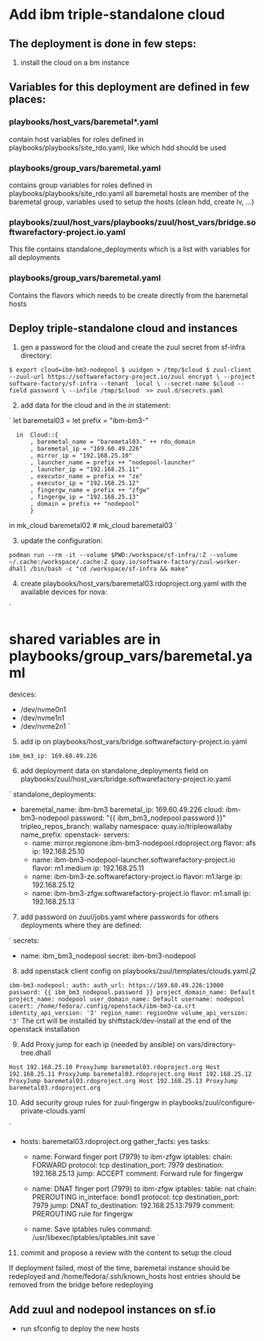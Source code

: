 # Add ibm triple-standalone cloud

## The deployment is done in few steps:

1. install the cloud on a bm instance

## Variables for this deployment are defined in few places:

### playbooks/host_vars/baremetal*.yaml
contain host variables for roles defined in playbooks/playbooks/site_rdo.yaml, like which hdd should be used

### playbooks/group_vars/baremetal.yaml
contains group variables for roles defined in playbooks/playbooks/site_rdo.yaml
all baremetal hosts are member of the baremetal group, variables used to setup the hosts (clean hdd, create lv, ...)

### playbooks/zuul/host_vars/playbooks/zuul/host_vars/bridge.softwarefactory-project.io.yaml
This file contains standalone_deployments which is a list with variables for all deployments


### playbooks/group_vars/baremetal.yaml
Contains the flavors which needs to be create directly from the baremetal hosts

## Deploy triple-standalone cloud and instances

1. gen a password for the cloud and create the zuul secret from sf-infra directory:

`
$ export cloud=ibm-bm3-nodepool
$ uuidgen > /tmp/$cloud
$ zuul-client --zuul-url https://softwarefactory-project.io/zuul encrypt \
    --project software-factory/sf-infra --tenant  local \
    --secret-name $cloud --field password \
    --infile /tmp/$cloud  >> zuul.d/secrets.yaml
`

2. add data for the cloud and in the *in* statement:

`
let baremetal03 =
      let prefix = "ibm-bm3-"

      in  Cloud::{
          , baremetal_name = "baremetal03." ++ rdo_domain
          , baremetal_ip = "169.60.49.226"
          , mirror_ip = "192.168.25.10"
          , launcher_name = prefix ++ "nodepool-launcher"
          , launcher_ip = "192.168.25.11"
          , executor_name = prefix ++ "ze"
          , executor_ip = "192.168.25.12"
          , fingergw_name = prefix ++ "zfgw"
          , fingergw_ip = "192.168.25.13"
          , domain = prefix ++ "nodepool"
          }

in  mk_cloud baremetal02 # mk_cloud baremetal03
`

3. update the configuration:

`
podman run --rm -it --volume $PWD:/workspace/sf-infra/:Z --volume ~/.cache:/workspace/.cache:Z quay.io/software-factory/zuul-worker-dhall /bin/bash -c "cd /workspace/sf-infra && make"
`

4. create playbooks/host_vars/baremetal03.rdoproject.org.yaml with the available devices for nova:

`
# shared variables are in playbooks/group_vars/baremetal.yaml
devices:
  - /dev/nvme0n1
  - /dev/nvme1n1
  - /dev/nvme2n1
`

5. add ip on playbooks/host_vars/bridge.softwarefactory-project.io.yaml

`
ibm_bm3_ip: 169.60.49.226
`

6. add deployment data on standalone_deployments field on playbooks/zuul/host_vars/bridge.softwarefactory-project.io.yaml

`
standalone_deployments:
  - baremetal_name: ibm-bm3
    baremetal_ip: 169.60.49.226
    cloud: ibm-bm3-nodepool
    password: "{{ ibm_bm3_nodepool.password }}"
    tripleo_repos_branch: wallaby
    namespace: quay.io/tripleowallaby
    name_prefix: openstack-
    servers:
      - name: mirror.regionone.ibm-bm3-nodepool.rdoproject.org
        flavor: afs
        ip: 192.168.25.10
      - name: ibm-bm3-nodepool-launcher.softwarefactory-project.io
        flavor: m1.medium
        ip: 192.168.25.11
      - name: ibm-bm3-ze.softwarefactory-project.io
        flavor: m1.large
        ip: 192.168.25.12
      - name: ibm-bm3-zfgw.softwarefactory-project.io
        flavor: m1.small
        ip: 192.168.25.13
`

7. add password on zuul/jobs.yaml where passwords for others deployments where they are defined:

`
secrets:
  - name: ibm_bm3_nodepool
    secret: ibm-bm3-nodepool`
`

8. add openstack client config on playbooks/zuul/templates/clouds.yaml.j2

`
ibm-bm3-nodepool:
  auth:
    auth_url: https://169.60.49.226:13000
    password: {{ ibm_bm3_nodepool.password }}
    project_domain_name: Default
    project_name: nodepool
    user_domain_name: Default
    username: nodepool
  cacert: /home/fedora/.config/openstack/ibm-bm3-ca.crt
  identity_api_version: '3'
  region_name: regionOne
  volume_api_version: '3'
`
The crt will be installed by shiftstack/dev-install at the end of the openstack installation

9. Add Proxy jump for each ip (needed by ansible) on vars/directory-tree.dhall

`
Host 192.168.25.10
    ProxyJump baremetal03.rdoproject.org
Host 192.168.25.11
    ProxyJump baremetal03.rdoproject.org
Host 192.168.25.12
    ProxyJump baremetal03.rdoproject.org
Host 192.168.25.13
    ProxyJump baremetal03.rdoproject.org
`

10. Add security group rules for zuul-fingergw in playbooks/zuul/configure-private-clouds.yaml

`
- hosts: baremetal03.rdoproject.org
  gather_facts: yes
  tasks:
    - name: Forward finger port (7979) to ibm-zfgw
      iptables:
        chain: FORWARD
        protocol: tcp
        destination_port: 7979
        destination: 192.168.25.13
        jump: ACCEPT
        comment: Forward rule for fingergw

    - name: DNAT finger port (7979) to ibm-zfgw
      iptables:
        table: nat
        chain: PREROUTING
        in_interface: bond1
        protocol: tcp
        destination_port: 7979
        jump: DNAT
        to_destination: 192.168.25.13:7979
        comment: PREROUTING rule for fingergw

    - name: Save iptables rules
      command: /usr/libexec/iptables/iptables.init save
`

11. commit and propose a review with the content to setup the cloud

If deployment failed, most of the time, baremetal instance should be redeployed and /home/fedora/.ssh/known_hosts host entries should be removed from the bridge before redeploying

## Add zuul and nodepool instances on sf.io

- run sfconfig to deploy the new hosts
